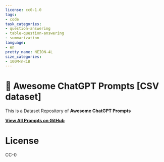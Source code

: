 ```yaml
---
license: cc0-1.0
tags:
- code
task_categories:
- question-answering
- table-question-answering
- summarization
language:
- en
pretty_name: NEION-4L
size_categories:
- 100M<n<1B
---
```

<p align="center"><h1>🧠 Awesome ChatGPT Prompts [CSV dataset]</h1></p>

This is a Dataset Repository of **Awesome ChatGPT Prompts**

**[View All Prompts on GitHub](https://github.com/f/awesome-chatgpt-prompts)**

# License

CC-0